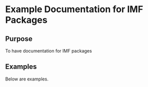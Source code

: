 # Example Documentation for IMF Packages

## Purpose
To have documentation for IMF packages

## Examples
Below are examples.

